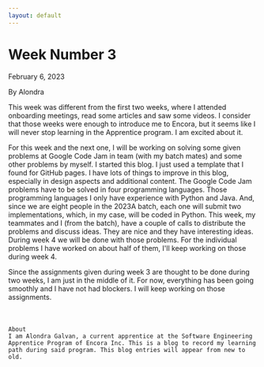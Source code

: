 ```yaml
---
layout: default
---
```


###

# Week Number 3

February 6, 2023

By Alondra

This week was different from the first two weeks, where I attended onboarding meetings, read some articles and saw some videos. I consider that those weeks were enough to introduce me to Encora, but it seems like I will never stop learning in the Apprentice program. I am excited about it.

For this week and the next one, I will be working on solving some given problems at Google Code Jam in team (with my batch mates) and some other problems by myself. I started this blog. I just used a template that I found for GitHub pages. I have lots of things to improve in this blog, especially in design aspects and additional content.
The Google Code Jam problems have to be solved in four programming languages. Those programming languages I only have experience with Python and Java. And, since we are eight people in the 2023A batch, each one will submit two implementations, which, in my case, will be coded in Python. This week, my teammates and I (from the batch), have a couple of calls to distribute the problems and discuss ideas. They are nice and they have interesting ideas. During week 4 we will be done with those problems. For the individual problems I have worked on about half of them, I'll keep working on those during week 4.

Since the assignments given during week 3 are thought to be done during two weeks, I am just in the middle of it. For now, everything has been going smoothly and I have not had blockers. I will keep working on those assignments.


###

```


About
I am Alondra Galvan, a current apprentice at the Software Engineering Apprentice Program of Encora Inc. This is a blog to record my learning path during said program. This blog entries will appear from new to old.
